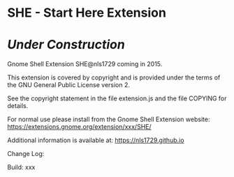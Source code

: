 SHE - Start Here Extension
==========================

*Under Construction*
====================


Gnome Shell Extension SHE@nls1729 coming in 2015.

This extension is covered by copyright and is provided under the terms
of the GNU General Public License version 2.

See the copyright statement in the file extension.js and the file
COPYING for details.

For normal use please install from the Gnome Shell Extension website:
https://extensions.gnome.org/extension/xxx/SHE/

Additional information is available at:
https://nls1729.github.io

Change Log:

Build: xxx
